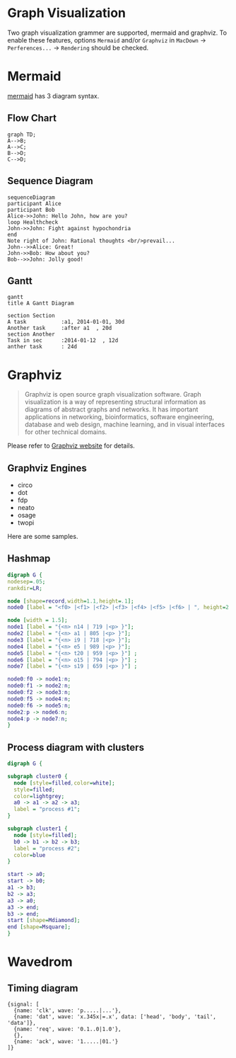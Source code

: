 
# Graph Visualization

Two graph visualization grammer are supported, mermaid and graphviz.
To enable these features, options `Mermaid` and/or `Graphviz` in `MacDown` -> `Perferences...` -> `Rendering` should be checked.

# Mermaid

[mermaid](https://github.com/knsv/mermaid) has 3 diagram syntax.

## Flow Chart


```mermaid
graph TD;
A-->B;
A-->C;
B-->D;
C-->D;
```

## Sequence Diagram

```mermaid
sequenceDiagram
participant Alice
participant Bob
Alice->>John: Hello John, how are you?
loop Healthcheck
John->>John: Fight against hypochondria
end
Note right of John: Rational thoughts <br/>prevail...
John-->>Alice: Great!
John->>Bob: How about you?
Bob-->>John: Jolly good!
```

## Gantt

```mermaid
gantt
title A Gantt Diagram

section Section
A task           :a1, 2014-01-01, 30d
Another task     :after a1  , 20d
section Another
Task in sec      :2014-01-12  , 12d
anther task      : 24d
```

# Graphviz
> Graphviz is open source graph visualization software. Graph visualization is a way of representing structural information as diagrams of abstract graphs and networks. It has important applications in networking, bioinformatics,  software engineering, database and web design, machine learning, and in visual interfaces for other technical domains.


Please refer to [Graphviz website](http://www.graphviz.org/Home.php) for details.

## Graphviz Engines

* circo
* dot
* fdp
* neato
* osage
* twopi

Here are some samples.

## Hashmap


```dot
digraph G {
nodesep=.05;
rankdir=LR;

node [shape=record,width=1.1,height=.1];
node0 [label = "<f0> |<f1> |<f2> |<f3> |<f4> |<f5> |<f6> | ", height=2.5];

node [width = 1.5];
node1 [label = "{<n> n14 | 719 |<p> }"];
node2 [label = "{<n> a1 | 805 |<p> }"];
node3 [label = "{<n> i9 | 718 |<p> }"];
node4 [label = "{<n> e5 | 989 |<p> }"];
node5 [label = "{<n> t20 | 959 |<p> }"] ;
node6 [label = "{<n> o15 | 794 |<p> }"] ;
node7 [label = "{<n> s19 | 659 |<p> }"] ;

node0:f0 -> node1:n;
node0:f1 -> node2:n;
node0:f2 -> node3:n;
node0:f5 -> node4:n;
node0:f6 -> node5:n;
node2:p -> node6:n;
node4:p -> node7:n;
}
```

## Process diagram with clusters


```dot
digraph G {

subgraph cluster0 {
  node [style=filled,color=white];
  style=filled;
  color=lightgrey;
  a0 -> a1 -> a2 -> a3;
  label = "process #1";
}

subgraph cluster1 {
  node [style=filled];
  b0 -> b1 -> b2 -> b3;
  label = "process #2";
  color=blue
}

start -> a0;
start -> b0;
a1 -> b3;
b2 -> a3;
a3 -> a0;
a3 -> end;
b3 -> end;
start [shape=Mdiamond];
end [shape=Msquare];
}

```

# Wavedrom

## Timing diagram

```wavedrom
{signal: [
  {name: 'clk', wave: 'p.....|...'},
  {name: 'dat', wave: 'x.345x|=.x', data: ['head', 'body', 'tail', 'data']},
  {name: 'req', wave: '0.1..0|1.0'},
  {},
  {name: 'ack', wave: '1.....|01.'}
]}
```


